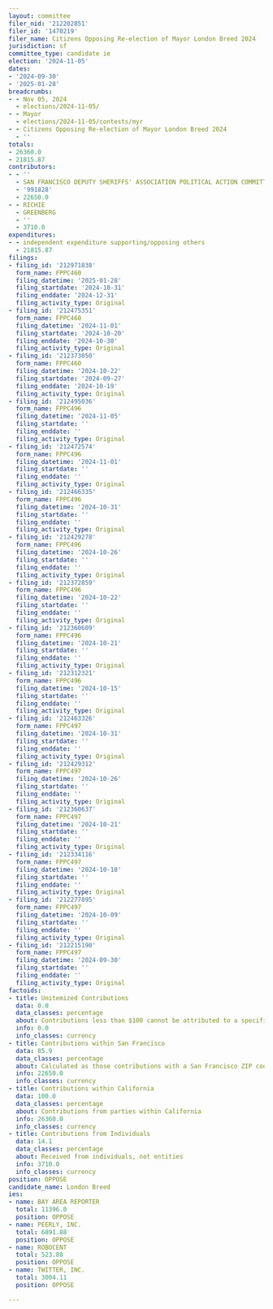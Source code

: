 ```yaml
---
layout: committee
filer_nid: '212202851'
filer_id: '1470219'
filer_name: Citizens Opposing Re-election of Mayor London Breed 2024
jurisdiction: sf
committee_type: candidate ie
election: '2024-11-05'
dates:
- '2024-09-30'
- '2025-01-28'
breadcrumbs:
- - Nov 05, 2024
  - elections/2024-11-05/
- - Mayor
  - elections/2024-11-05/contests/myr
- - Citizens Opposing Re-election of Mayor London Breed 2024
  - ''
totals:
- 26360.0
- 21815.87
contributors:
- - ''
  - SAN FRANCISCO DEPUTY SHERIFFS' ASSOCIATION POLITICAL ACTION COMMITTEE
  - '991828'
  - 22650.0
- - RICHIE
  - GREENBERG
  - ''
  - 3710.0
expenditures:
- - independent expenditure supporting/opposing others
  - 21815.87
filings:
- filing_id: '212971838'
  form_name: FPPC460
  filing_datetime: '2025-01-28'
  filing_startdate: '2024-10-31'
  filing_enddate: '2024-12-31'
  filing_activity_type: Original
- filing_id: '212475351'
  form_name: FPPC460
  filing_datetime: '2024-11-01'
  filing_startdate: '2024-10-20'
  filing_enddate: '2024-10-30'
  filing_activity_type: Original
- filing_id: '212373050'
  form_name: FPPC460
  filing_datetime: '2024-10-22'
  filing_startdate: '2024-09-27'
  filing_enddate: '2024-10-19'
  filing_activity_type: Original
- filing_id: '212495036'
  form_name: FPPC496
  filing_datetime: '2024-11-05'
  filing_startdate: ''
  filing_enddate: ''
  filing_activity_type: Original
- filing_id: '212472574'
  form_name: FPPC496
  filing_datetime: '2024-11-01'
  filing_startdate: ''
  filing_enddate: ''
  filing_activity_type: Original
- filing_id: '212466335'
  form_name: FPPC496
  filing_datetime: '2024-10-31'
  filing_startdate: ''
  filing_enddate: ''
  filing_activity_type: Original
- filing_id: '212429278'
  form_name: FPPC496
  filing_datetime: '2024-10-26'
  filing_startdate: ''
  filing_enddate: ''
  filing_activity_type: Original
- filing_id: '212372859'
  form_name: FPPC496
  filing_datetime: '2024-10-22'
  filing_startdate: ''
  filing_enddate: ''
  filing_activity_type: Original
- filing_id: '212360609'
  form_name: FPPC496
  filing_datetime: '2024-10-21'
  filing_startdate: ''
  filing_enddate: ''
  filing_activity_type: Original
- filing_id: '212312321'
  form_name: FPPC496
  filing_datetime: '2024-10-15'
  filing_startdate: ''
  filing_enddate: ''
  filing_activity_type: Original
- filing_id: '212463326'
  form_name: FPPC497
  filing_datetime: '2024-10-31'
  filing_startdate: ''
  filing_enddate: ''
  filing_activity_type: Original
- filing_id: '212429312'
  form_name: FPPC497
  filing_datetime: '2024-10-26'
  filing_startdate: ''
  filing_enddate: ''
  filing_activity_type: Original
- filing_id: '212360637'
  form_name: FPPC497
  filing_datetime: '2024-10-21'
  filing_startdate: ''
  filing_enddate: ''
  filing_activity_type: Original
- filing_id: '212334116'
  form_name: FPPC497
  filing_datetime: '2024-10-18'
  filing_startdate: ''
  filing_enddate: ''
  filing_activity_type: Original
- filing_id: '212277895'
  form_name: FPPC497
  filing_datetime: '2024-10-09'
  filing_startdate: ''
  filing_enddate: ''
  filing_activity_type: Original
- filing_id: '212215190'
  form_name: FPPC497
  filing_datetime: '2024-09-30'
  filing_startdate: ''
  filing_enddate: ''
  filing_activity_type: Original
factoids:
- title: Unitemized Contributions
  data: 0.0
  data_classes: percentage
  about: Contributions less than $100 cannot be attributed to a specific individual
  info: 0.0
  info_classes: currency
- title: Contributions within San Francisco
  data: 85.9
  data_classes: percentage
  about: Calculated as those contributions with a San Francisco ZIP code
  info: 22650.0
  info_classes: currency
- title: Contributions within California
  data: 100.0
  data_classes: percentage
  about: Contributions from parties within California
  info: 26360.0
  info_classes: currency
- title: Contributions from Individuals
  data: 14.1
  data_classes: percentage
  about: Received from individuals, not entities
  info: 3710.0
  info_classes: currency
position: OPPOSE
candidate_name: London Breed
ies:
- name: BAY AREA REPORTER
  total: 11396.0
  position: OPPOSE
- name: PEERLY, INC.
  total: 6891.88
  position: OPPOSE
- name: ROBOCENT
  total: 523.88
  position: OPPOSE
- name: TWITTER, INC.
  total: 3004.11
  position: OPPOSE

---
```


